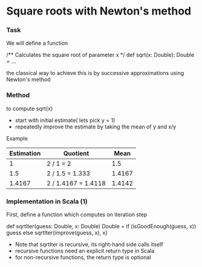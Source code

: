 # Square roots with Newton's method

### Task

We will define a function

/** Calculates the square root of parameter x */
def sqrt(x: Double): Double = ...

the classical way to achieve this is by successive approximations using Newton's method

### Method

to compute sqrt(x)
- start with initial estimate( lets pick y = 1)
- repeatedly improve the estimate by taking the mean of y and x/y

Example  

| Estimation | Quotient            | Mean   |
|------------|---------------------|--------|
| 1          | 2 / 1 = 2           | 1.5    |
| 1.5        | 2 / 1.5 = 1.333     | 1.4167 |
| 1.4167     | 2 / 1.4167 = 1.4118 | 1.4142 |

### Implementation in Scala (1)

First, define a function which computes on iteration step

def sqrtIter(guess: Double, x: Double) Double =
  if (isGoodEnough(guess, x)) guess
  else sqrtIter(improve(guess, x), x)
  
- Note that sqrtIter is recursive, its right-hand side calls itself
- recursive functions need an explicit return type in Scala
- for non-recursive functions, the return type is optional

